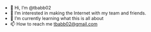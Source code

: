 - 👋 Hi, I’m @tbabb02
- 👀 I’m interested in making the Internet with my team and friends.
- 🌱 I’m currently learning what this is all about
- 📫 How to reach me tbabb02@gmail.com

<!---
tbabb02/tbabb02 is a ✨ special ✨ repository because its `README.md` (this file) appears on your GitHub profile.
You can click the Preview link to take a look at your changes.
--->
